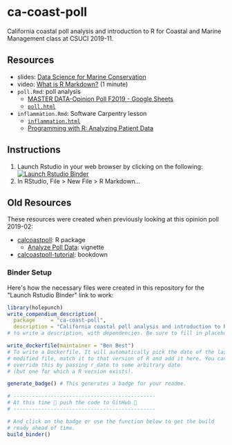 # ca-coast-poll

California coastal poll analysis and introduction to R for Coastal and Marine Management class at CSUCI 2019-11.

## Resources

- slides: [Data Science for Marine Conservation](https://docs.google.com/presentation/d/1yHQir_zgYqRIDuADHnVTsbhXLO3nEzL3OfHU3oCbUNE/edit?usp=sharing)
- video: [What is R Markdown?](https://vimeo.com/178485416) (1 minute)
- `poll.Rmd`: poll analysis
  - [MASTER DATA-Opinion Poll F2019 - Google Sheets](https://docs.google.com/spreadsheets/d/1hH68SqNsvAASFn25-X9ssJPkcGSS-SfS6n3zui9hYOQ/edit#gid=1739121823)
  - [`poll.html`](./poll.html)
- `inflammation.Rmd`: Software Carpentry lesson
  - [`inflammation.html`](./inflammation.html)
  - [Programming with R: Analyzing Patient Data](http://swcarpentry.github.io/r-novice-inflammation/01-starting-with-data/index.html)

## Instructions

1. Launch Rstudio in your web browser by clicking on the following:
  [![Launch Rstudio Binder](http://mybinder.org/badge_logo.svg)](https://mybinder.org/v2/gh/bbest/ca-coast-poll/master?urlpath=rstudio)
1. In RStudio, File > New File > R Markdown...


## Old Resources

These resources were created when previously looking at this opinion poll 2019-02:

- [calcoastpoll](http://benbestphd.com/calcoastpoll/index.html): R package
  - [Analyze Poll Data](http://benbestphd.com/calcoastpoll/articles/analyze.html): vignette
- [calcoastpoll-tutorial](http://benbestphd.com/calcoastpoll-tutorial/index.html): bookdown


### Binder Setup

Here's how the necessary files were created in this repository for the "Launch Rstudio Binder" link to work:

```r
library(holepunch)
write_compendium_description(
  package     = "ca-coast-poll", 
  description = "California coastal poll analysis and introduction to R")
# to write a description, with dependencies. Be sure to fill in placeholder text

write_dockerfile(maintainer = "Ben Best") 
# To write a Dockerfile. It will automatically pick the date of the last 
# modified file, match it to that version of R and add it here. You can 
# override this by passing r_date to some arbitrary date
# (but one for which a R version exists).

generate_badge() # This generates a badge for your readme.

# ----------------------------------------------
# At this time 🙌 push the code to GitHub 🙌
# ----------------------------------------------

# And click on the badge or use the function below to get the build 
# ready ahead of time.
build_binder()
```